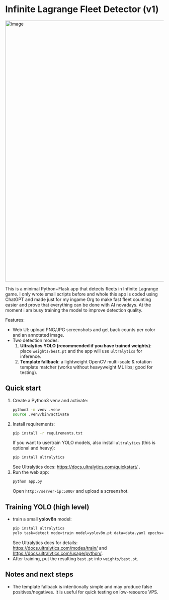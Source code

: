 # Infinite Lagrange Fleet Detector (v1)
<img width="1376" height="830" alt="image" src="https://github.com/user-attachments/assets/62244497-6cca-49ff-acd5-802be40fcdac" />

This is a minimal Python+Flask app that detects fleets in Infinite Lagrange game. 
I only wrote small scripts before and whole this app is coded using ChatGPT and made just for my ingame Org to make fast fleet counting easier and prove that everything can be done with AI novadays.
At the moment i am busy training the model to improve detection quality.

Features:
- Web UI: upload PNG/JPG screenshots and get back counts per color and an annotated image.
- Two detection modes:
  1. **Ultralytics YOLO (recommended if you have trained weights)**: place `weights/best.pt` and the app will use `ultralytics` for inference.
  2. **Template fallback**: a lightweight OpenCV multi-scale & rotation template matcher (works without heavyweight ML libs; good for testing).

## Quick start
1. Create a Python3 venv and activate:
   ```bash
   python3 -m venv .venv
   source .venv/bin/activate
   ```
2. Install requirements:
   ```bash
   pip install -r requirements.txt
   ```
   If you want to use/train YOLO models, also install `ultralytics` (this is optional and heavy):
   ```bash
   pip install ultralytics
   ```
   See Ultralytics docs: https://docs.ultralytics.com/quickstart/ .  
3. Run the web app:
   ```bash
   python app.py
   ```
   Open `http://server-ip:5000/` and upload a screenshot.

## Training YOLO (high level)
- train a small **yolov8n** model:
  ```bash
  pip install ultralytics
  yolo task=detect mode=train model=yolov8n.pt data=data.yaml epochs=100 imgsz=640
  ```
  See Ultralytics docs for details: https://docs.ultralytics.com/modes/train/ and https://docs.ultralytics.com/usage/python/.
- After training, put the resulting `best.pt` into `weights/best.pt`.

## Notes and next steps
- The template fallback is intentionally simple and may produce false positives/negatives. It is useful for quick testing on low-resource VPS.
